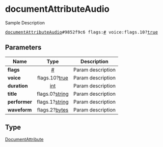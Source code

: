 # documentAttributeAudio

Sample Description

<pre>
<a href="../constructor/documentAttributeAudio.md">documentAttributeAudio</a>#9852f9c6 flags:<a href="../type/#.md">#</a> voice:flags.10?<a href="../type/true.md">true</a> duration:<a href="../type/int.md">int</a> title:flags.0?<a href="../type/string.md">string</a> performer:flags.1?<a href="../type/string.md">string</a> waveform:flags.2?<a href="../type/bytes.md">bytes</a> = <a href="../type/DocumentAttribute.md">DocumentAttribute</a>;
</pre>
## Parameters

| Name | Type | Description |
|------|:----:|-------------|
| **flags** | <a href="../type/#.md">#</a> | Param description |
| **voice** | flags.10?<a href="../type/true.md">true</a> | Param description |
| **duration** | <a href="../type/int.md">int</a> | Param description |
| **title** | flags.0?<a href="../type/string.md">string</a> | Param description |
| **performer** | flags.1?<a href="../type/string.md">string</a> | Param description |
| **waveform** | flags.2?<a href="../type/bytes.md">bytes</a> | Param description |

## Type

<a href="../type/DocumentAttribute.md">DocumentAttribute</a>
